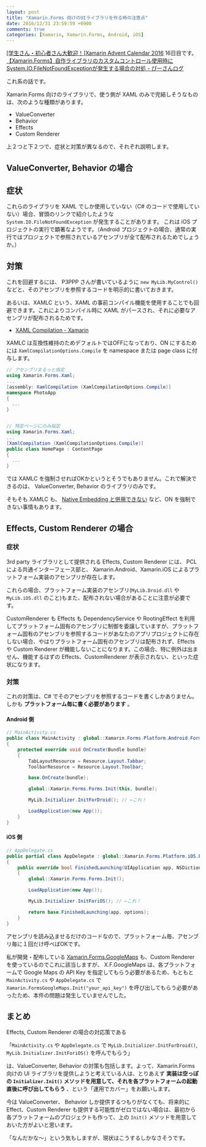 ```yaml
---
layout: post
title: "Xamarin.Forms 向けのUIライブラリを作る時の注意点"
date: 2016/12/31 23:59:59 +0900
comments: true
categories: [Xamarin, Xamarin.Forms, Android, iOS]
---
```

[[学生さん・初心者さん大歓迎！]Xamarin Advent Calendar 2016](http://qiita.com/advent-calendar/2016/xamarin-student) 16日目です。
[【Xamarin.Forms】自作ライブラリのカスタムコントロール使用時にSystem.IO.FileNotFoundExceptionが発生する場合の対処 - ぴーさんログ](http://ticktack.hatenablog.jp/entry/2015/11/19/083000)
<!--more-->

これ系の話です。

Xamarin.Forms 向けのライブラリで、使う側が XAML のみで完結しそうなものは、次のような種類があります。

* ValueConverter
* Behavior
* Effects
* Custom Renderer

上２つと下２つで、症状と対策が異なるので、それぞれ説明します。

## ValueConverter, Behavior の場合

## 症状

これらのライブラリを XAML でしか使用していない（C# のコードで使用していない）場合、冒頭のリンクで紹介したような ``System.IO.FileNotFoundException`` が発生することがあります。
これは iOS プロジェクトの実行で顕著なようです。（Android プロジェクトの場合、通常の実行ではプロジェクトで参照されているアセンブリが全て配布されるためでしょうか。）

## 対策

これを回避するには、 P3PPP さんが書いているように ``new MyLib.MyControl()`` などと、そのアセンブリを参照するコードを明示的に書いておきます。

あるいは、XAMLC という、XAML の事前コンパイル機能を使用することでも回避できます。これによりコンパイル時に XAML がパースされ、それに必要なアセンブリが配布されるためです。

* [XAML Compilation - Xamarin](https://developer.xamarin.com/guides/xamarin-forms/xaml/xamlc/)

XAMLC は互換性維持のためデフォルトではOFFになっており、ON にするためには ``XamlCompilationOptions.Compile`` を namespace または page class に付与します。


```csharp
// アセンブリまるっと指定
using Xamarin.Forms.Xaml;
...
[assembly: XamlCompilation (XamlCompilationOptions.Compile)]
namespace PhotoApp
{
  ...
}


// 特定ページにのみ指定
using Xamarin.Forms.Xaml;
...
[XamlCompilation (XamlCompilationOptions.Compile)]
public class HomePage : ContentPage
{
  ...
}
```

では XAMLC を強制させればOKかというとそうでもありません。これで解決できるのは、 ValueConverter, Behavior のライブラリのみです。

そもそも XAMLC も、 [Native Embedding と併用できない](https://blog.xamarin.com/adding-bindable-native-views-directly-to-xaml/) など、ON を強制できない事情もあります。

## Effects, Custom Renderer の場合

### 症状

3rd party ライブラリとして提供される Effects, Custom Renderer には、 PCL による共通インターフェース部と、 Xamarin.Android、Xamarin.iOS によるプラットフォーム実装のアセンブリが存在します。

これらの場合、プラットフォーム実装のアセンブリ(``MyLib.Droid.dll`` や ``MyLib.iOS.dll`` のこと)もまた、配布されない場合があることに注意が必要です。

CustomRenderer も Effects も DependencyService や RootingEffect を利用してプラットフォーム固有のアセンブリに制御を委譲していますが、プラットフォーム固有のアセンブリを参照するコードがあなたのアプリプロジェクトに存在しない場合、やはりプラットフォーム固有のアセンブリは配布されず、Effects や Custom Renderer が機能しないことになります。この場合、特に例外は出ません、機能するはずの Effects、CustomRenderer が表示されない、といった症状になります。

### 対策

これの対策は、C# でそのアセンブリを参照するコードを書くしかありません。しかも **プラットフォーム毎に書く必要があります** 。

#### Android 側

```csharp
// MainActivity.cs
public class MainActivity : global::Xamarin.Forms.Platform.Android.FormsAppCompatActivity
{
    protected override void OnCreate(Bundle bundle)
    {
        TabLayoutResource = Resource.Layout.Tabbar;
        ToolbarResource = Resource.Layout.Toolbar;

        base.OnCreate(bundle);

        global::Xamarin.Forms.Forms.Init(this, bundle);

        MyLib.Initializer.InitForDroid(); // ←これ！

        LoadApplication(new App());
    }
}
```

#### iOS 側

```csharp
// AppDelegate.cs
public partial class AppDelegate : global::Xamarin.Forms.Platform.iOS.FormsApplicationDelegate
{
    public override bool FinishedLaunching(UIApplication app, NSDictionary options)
    {
        global::Xamarin.Forms.Forms.Init();

        LoadApplication(new App());

        MyLib.Initializer.InitForiOS(); // ←これ！

        return base.FinishedLaunching(app, options);
    }
}
```

アセンブリを読み込ませるだけのコードなので、プラットフォーム毎、アセンブリ毎に１回だけ呼べばOKです。

私が開発・配布している [Xamarin.Forms.GoogleMaps](https://github.com/amay077/Xamarin.Forms.GoogleMaps) も、Custom Renderer を使っているのでこれに該当しますが、 X.F.GoogleMaps は、各プラットフォームで Google Maps の API Key を指定してもらう必要があるため、もともと ``MainActivity.cs`` や ``AppDelegate.cs`` で ``Xamarin.FormsGoogleMaps.Init("your_api_key")`` を呼び出してもらう必要があったため、本件の問題は発生していませんでした。

## まとめ

Effects, Custom Renderer の場合の対応策である

「``MainActivity.cs`` や ``AppDelegate.cs`` で ``MyLib.Initializer.InitForDroid()``, ``MyLib.Initializer.InitForiOS()`` を呼んでもらう」

は、ValueConverter, Behavior の対策も包括します。よって、Xamarin.Forms 向けの UI ライブラリを提供しようと考えている人は、とりあえず **実装は空っぽの ``Initializer.Init()`` メソッドを用意して、それを各プラットフォームの起動直後に呼び出してもらう** 、という「運用でカバー」をお願いします。

今は ValueConverter、 Behavior しか提供するつもりがなくても、将来的に Effect、Custom Renderer も提供する可能性がゼロではない場合は、最初から各プラットフォームのプロジェクトも作って、上の ``Init()`` メソッドを用意しておいた方がよいと思います。

「なんだかな〜」という気もしますが、現状はこうするしかなさそうです。
